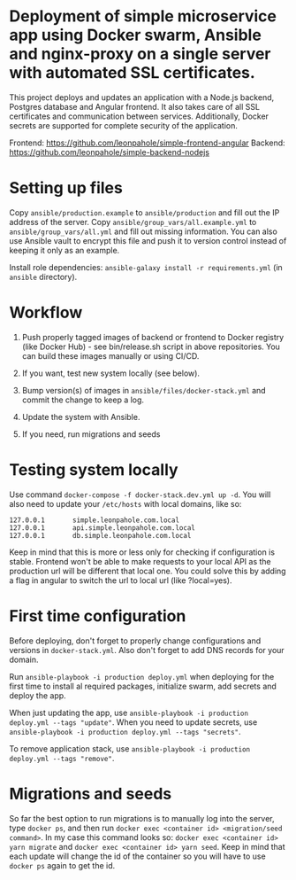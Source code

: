 # Deployment of simple microservice app using Docker swarm, Ansible and nginx-proxy on a single server with automated SSL certificates.

This project deploys and updates an application with a Node.js backend, Postgres database and Angular frontend. It also takes care of all SSL certificates and communication between services. Additionally, Docker secrets are supported for complete security of the application.

Frontend: https://github.com/leonpahole/simple-frontend-angular
Backend: https://github.com/leonpahole/simple-backend-nodejs

# Setting up files

Copy `ansible/production.example` to `ansible/production` and fill out the IP address of the server.
Copy `ansible/group_vars/all.example.yml` to `ansible/group_vars/all.yml` and fill out missing information. You can also use Ansible vault to encrypt this file and push it to version control instead of keeping it only as an example.

Install role dependencies: `ansible-galaxy install -r requirements.yml` (in `ansible` directory).

# Workflow

1. Push properly tagged images of backend or frontend to Docker registry (like Docker Hub) - see bin/release.sh script in above repositories. You can build these images manually or using CI/CD.

2. If you want, test new system locally (see below).

3. Bump version(s) of images in `ansible/files/docker-stack.yml` and commit the change to keep a log.

4. Update the system with Ansible.

5. If you need, run migrations and seeds

# Testing system locally

Use command `docker-compose -f docker-stack.dev.yml up -d`. You will also need to update your `/etc/hosts` with local domains, like so:

```
127.0.0.1       simple.leonpahole.com.local
127.0.0.1       api.simple.leonpahole.com.local
127.0.0.1       db.simple.leonpahole.com.local
```

Keep in mind that this is more or less only for checking if configuration is stable. Frontend won't be able to make requests to your local API as the production url will be different that local one. You could solve this by adding a flag in angular to switch the url to local url (like ?local=yes).

# First time configuration

Before deploying, don't forget to properly change configurations and versions in `docker-stack.yml`. Also don't forget to add DNS records for your domain.

Run `ansible-playbook -i production deploy.yml` when deploying for the first time to install al required packages, initialize swarm, add secrets and deploy the app.

When just updating the app, use `ansible-playbook -i production deploy.yml --tags "update"`.
When you need to update secrets, use `ansible-playbook -i production deploy.yml --tags "secrets"`.

To remove application stack, use `ansible-playbook -i production deploy.yml --tags "remove"`.

# Migrations and seeds

So far the best option to run migrations is to manually log into the server, type `docker ps`, and then run `docker exec <container id> <migration/seed command>`. In my case this command looks so: `docker exec <container id> yarn migrate` and `docker exec <container id> yarn seed`. Keep in mind that each update will change the id of the container so you will have to use `docker ps` again to get the id.
